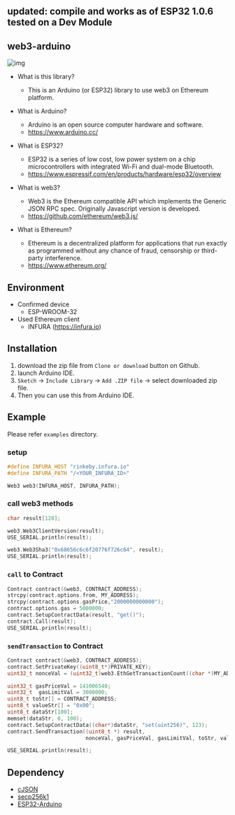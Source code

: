## updated: compile and works as of ESP32 1.0.6  tested on a Dev Module



## web3-arduino

![img](https://user-images.githubusercontent.com/891384/36104056-4994f600-1054-11e8-94f4-9f067610a6bf.png)

- What is this library?
    - This is an Arduino (or ESP32) library to use web3 on Ethereum platform.

- What is Arduino? 
    - Arduino is an open source computer hardware and software.
    - https://www.arduino.cc/
- What is ESP32?
    - ESP32 is a series of low cost, low power system on a chip microcontrollers with integrated Wi-Fi and dual-mode Bluetooth. 
    - https://www.espressif.com/en/products/hardware/esp32/overview    
- What is web3?
    - Web3 is the Ethereum compatible API which implements the Generic JSON RPC spec. Originally Javascript version is developed.
    - https://github.com/ethereum/web3.js/
- What is Ethereum?
    - Ethereum is a decentralized platform for applications that run exactly as programmed without any chance of fraud, censorship or third-party interference.
    - https://www.ethereum.org/
    
## Environment

- Confirmed device
    - ESP-WROOM-32
- Used Ethereum client
    - INFURA (https://infura.io)

## Installation

1. download the zip file from `Clone or download` button on Github.
2. launch Arduino IDE.
3. `Sketch` -> `Include Library` -> `Add .ZIP file` -> select downloaded zip file.
4. Then you can use this from Arduino IDE.

## Example

Please refer `examples` directory.

### setup

```C++
#define INFURA_HOST "rinkeby.infura.io"
#define INFURA_PATH "/<YOUR_INFURA_ID>"

Web3 web3(INFURA_HOST, INFURA_PATH);
```

### call web3 methods

```C++
char result[128];

web3.Web3ClientVersion(result);
USE_SERIAL.println(result);

web3.Web3Sha3("0x68656c6c6f20776f726c64", result);
USE_SERIAL.println(result);
```

### `call` to Contract

```C++
Contract contract(&web3, CONTRACT_ADDRESS);
strcpy(contract.options.from, MY_ADDRESS);
strcpy(contract.options.gasPrice,"2000000000000");
contract.options.gas = 5000000;
contract.SetupContractData(result, "get()");
contract.Call(result);
USE_SERIAL.println(result);
```

### `sendTransaction` to Contract

```C++
Contract contract(&web3, CONTRACT_ADDRESS);
contract.SetPrivateKey((uint8_t*)PRIVATE_KEY);
uint32_t nonceVal = (uint32_t)web3.EthGetTransactionCount((char *)MY_ADDRESS);

uint32_t gasPriceVal = 141006540;
uint32_t  gasLimitVal = 3000000;
uint8_t toStr[] = CONTRACT_ADDRESS;
uint8_t valueStr[] = "0x00";
uint8_t dataStr[100];
memset(dataStr, 0, 100);
contract.SetupContractData((char*)dataStr, "set(uint256)", 123);
contract.SendTransaction((uint8_t *) result,
                         nonceVal, gasPriceVal, gasLimitVal, toStr, valueStr, dataStr);

USE_SERIAL.println(result);
```

## Dependency

- [cJSON](https://github.com/DaveGamble/cJSON)
- [secp256k1](https://github.com/bitcoin-core/secp256k1)
- [ESP32-Arduino](https://github.com/espressif/arduino-esp32)

